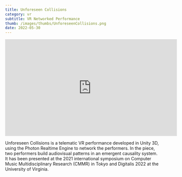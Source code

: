 ```yaml
---
title: Unforeseen Collisions
category: vr
subtitle: VR Networked Performance
thumb: /images/thumbs/UnforeseenCollisions.png
date: 2022-05-30
---
```


<iframe width="560" height="315" src="https://www.youtube.com/watch?v=VHOKfZOyhXg&ab_channel=An%C4%B1l%C3%87amc%C4%B1" frameborder="0" allow="accelerometer; autoplay; encrypted-media; gyroscope; picture-in-picture" allowfullscreen></iframe>

Unforeseen Collisions is a telematic VR performance developed in Unity 3D, using the Photon Realtime Engine to network the performers. In the piece, two performers build audiovisual patterns in an emergent causality system. It has been presented at the 2021 international symposium on Computer Music Multidisciplinary Research (CMMR) in Tokyo and Digitalis 2022 at the University of Virginia.
